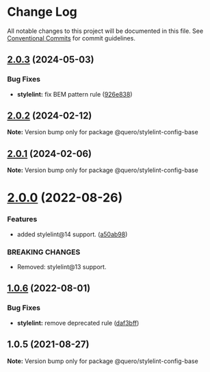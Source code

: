 # Change Log

All notable changes to this project will be documented in this file.
See [Conventional Commits](https://conventionalcommits.org) for commit guidelines.

## [2.0.3](https://github.com/quero-edu/guidelines/compare/@quero/stylelint-config-base@2.0.2...@quero/stylelint-config-base@2.0.3) (2024-05-03)


### Bug Fixes

* **stylelint:** fix BEM pattern rule ([926e838](https://github.com/quero-edu/guidelines/commit/926e83881f2762515be60ed73db3215fda1ea54c))





## [2.0.2](https://github.com/quero-edu/guidelines/compare/@quero/stylelint-config-base@2.0.1...@quero/stylelint-config-base@2.0.2) (2024-02-12)

**Note:** Version bump only for package @quero/stylelint-config-base





## [2.0.1](https://github.com/quero-edu/guidelines/compare/@quero/stylelint-config-base@2.0.0...@quero/stylelint-config-base@2.0.1) (2024-02-06)

**Note:** Version bump only for package @quero/stylelint-config-base





# [2.0.0](https://github.com/quero-edu/guidelines/compare/@quero/stylelint-config-base@1.0.6...@quero/stylelint-config-base@2.0.0) (2022-08-26)


### Features

* added stylelint@14 support. ([a50ab98](https://github.com/quero-edu/guidelines/commit/a50ab980b4164d2cabdb30c27acbb322d5ec1c18))


### BREAKING CHANGES

* Removed: stylelint@13 support.





## [1.0.6](https://github.com/quero-edu/guidelines/compare/@quero/stylelint-config-base@1.0.5...@quero/stylelint-config-base@1.0.6) (2022-08-01)


### Bug Fixes

* **stylelint:** remove deprecated rule ([daf3bff](https://github.com/quero-edu/guidelines/commit/daf3bfffa77c27e44d7aeaf743abb1c559572e33))





## 1.0.5 (2021-08-27)

**Note:** Version bump only for package @quero/stylelint-config-base
